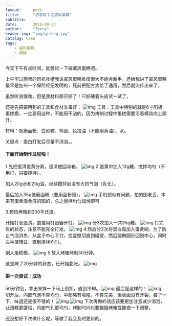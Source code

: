 ```yaml
---
layout:     post
title:      "初学练手之戚风蛋糕"
subtitle:   
date:       2016-09-23
author:     "Terry"
header-img: "img/qifeng.jpg"
catalog: Cake
tags:
    - 戚风蛋糕
    - 蛋糕
---
```

今天下午有点时间，就尝试一下做戚风蛋糕吧。

上午学过厨师的司机吐槽我说戚风蛋糕难度很大不适合新手，还给我讲了戚风蛋糕最早是加州一个保险经纪发明的，死前把配方卖给了通用，然后就流传出来了。

虽然听说很难，但是我材料都买好了！只好硬着头皮试一试了。

还是先把要用到的工具和食材准备好：
![img](http://odmaovtkc.bkt.clouddn.com/image/qifeng/20160923_172423.jpg)
工具：工具中特别的就是6寸阳极蛋糕模，一定要用这种，不能用不沾的，因为烤制过程中蛋糕需要沿着模具向上爬升。

材料：低筋面粉、白砂糖、鸡蛋、色拉油（不能用黄油）、水。

关键点：蛋白打发后尽量不消泡。。

#### 下面开始制作过程啦！
1.先把蛋清蛋黄分离，蛋清放回冰箱。
![img](http://odmaovtkc.bkt.clouddn.com/image/qifeng/20160923_173615.jpg)
2.蛋黄中加入13g糖，搅拌均匀（不用打，只要搅拌）。

加入20g水和20g油，继续搅拌到没有大的气泡（乳化）。

最后加入35g低筋面粉（要用面粉筛）。
![img](http://odmaovtkc.bkt.clouddn.com/image/qifeng/20160923_175037.jpg)
手机貌似有问题，拍的图老丢，本来有蛋黄混合液的图的，总之搅拌均匀润滑即可

3.预热烤箱到300华氏度。

开始打发蛋清，直接用打蛋器开打。
![img](http://odmaovtkc.bkt.clouddn.com/image/qifeng/20160923_180132.jpg)
分3次加入一共35g糖。
![img](http://odmaovtkc.bkt.clouddn.com/image/qifeng/20160923_180255.jpg)
打完后的状态，注意不能完全打发。
![img](http://odmaovtkc.bkt.clouddn.com/image/qifeng/20160923_180435.jpg)
4.然后分3次将蛋白霜加入蛋黄糊，为了防止气泡消失，从盆子中心下刀，往盆壁切直到碰壁，然后绕椭圆形回到中心，同时左手旋转盆，直到搅拌均匀。

倒入蛋糕模。
![img](http://odmaovtkc.bkt.clouddn.com/image/qifeng/20160923_181746.jpg)
5.放入烤箱烤制50分钟。

这是烤了20分钟的状态，已开始膨胀。
![img](http://odmaovtkc.bkt.clouddn.com/image/qifeng/20160923_184007.jpg)

#### 第一次尝试：成功
50分钟到，拿出来摔一下马上倒扣，直到冷却。
![img](http://odmaovtkc.bkt.clouddn.com/image/qifeng/20160923_191107.jpg)
最后是这样的！
![img](http://odmaovtkc.bkt.clouddn.com/image/qifeng/20160923_194652.jpg)
切开后，内部气泡不算均匀，中部略有塌陷，不算完美，但表面没有开裂，尝了一下，味道还是很不错的！
![img](http://odmaovtkc.bkt.clouddn.com/image/qifeng/20160923_200519.jpg)
![img](http://odmaovtkc.bkt.clouddn.com/image/qifeng/20160923_200615.jpg)
下次再做的话应该要更加注意减少消泡，让蛋糕更蓬松，内部气孔更均匀，烤制时间也要根据烤箱性能做一下调整。

还没想好下次做什么呢，等做了我会及时更新的。



